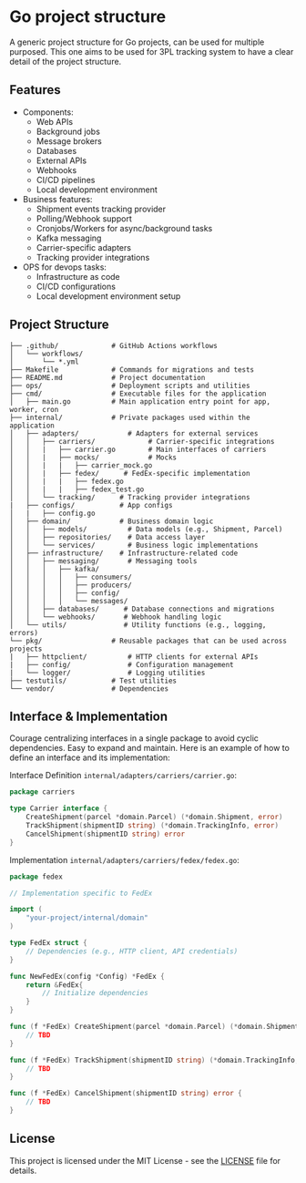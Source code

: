 # Go project structure

A generic project structure for Go projects, can be used for multiple purposed.
This one aims to be used for 3PL tracking system to have a clear detail of the project structure.

## Features

- Components:
    - Web APIs
    - Background jobs
    - Message brokers
    - Databases
    - External APIs
    - Webhooks
    - CI/CD pipelines
    - Local development environment
- Business features:
    - Shipment events tracking provider
    - Polling/Webhook support
    - Cronjobs/Workers for async/background tasks
    - Kafka messaging
    - Carrier-specific adapters
    - Tracking provider integrations
- OPS for devops tasks:
    - Infrastructure as code
    - CI/CD configurations
    - Local development environment setup

## Project Structure

```
├── .github/             # GitHub Actions workflows
│   └── workflows/       
│       └── *.yml        
├── Makefile             # Commands for migrations and tests
├── README.md            # Project documentation
├── ops/                 # Deployment scripts and utilities
├── cmd/                 # Executable files for the application
│   ├── main.go          # Main application entry point for app, worker, cron
├── internal/            # Private packages used within the application
│   ├── adapters/            # Adapters for external services
│   │   ├── carriers/             # Carrier-specific integrations
│   │   |   ├── carrier.go        # Main interfaces of carriers
│   │   |   ├── mocks/            # Mocks
│   │   |   |   ├── carrier_mock.go
│   │   |   ├── fedex/      # FedEx-specific implementation
│   │   |   |   ├── fedex.go       
│   │   |   |   ├── fedex_test.go  
│   │   └── tracking/      # Tracking provider integrations
|   ├── configs/           # App configs
│   |   ├── config.go
│   ├── domain/            # Business domain logic
│   │   ├── models/          # Data models (e.g., Shipment, Parcel)
│   │   ├── repositories/    # Data access layer
│   │   └── services/        # Business logic implementations
│   ├── infrastructure/    # Infrastructure-related code
│   │   ├── messaging/       # Messaging tools
│   │   │   ├── kafka/          
│   │   │   │   ├── consumers/
│   │   │   │   ├── producers/
│   │   │   │   ├── config/
│   │   │   │   └── messages/
│   │   ├── databases/      # Database connections and migrations
│   │   └── webhooks/       # Webhook handling logic
│   └── utils/              # Utility functions (e.g., logging, errors)
└── pkg/                 # Reusable packages that can be used across projects
|   ├── httpclient/          # HTTP clients for external APIs
|   ├── config/              # Configuration management
|   └── logger/              # Logging utilities
├── testutils/           # Test utilities
└── vendor/              # Dependencies
```

## Interface & Implementation

Courage centralizing interfaces in a single package to avoid cyclic dependencies. Easy to expand and maintain. Here is an example of how to define an interface and its implementation:

Interface Definition `internal/adapters/carriers/carrier.go`:
```go
package carriers

type Carrier interface {
    CreateShipment(parcel *domain.Parcel) (*domain.Shipment, error)
    TrackShipment(shipmentID string) (*domain.TrackingInfo, error)
    CancelShipment(shipmentID string) error
}
```

Implementation `internal/adapters/carriers/fedex/fedex.go`:
```go
package fedex

// Implementation specific to FedEx

import (
    "your-project/internal/domain"
)

type FedEx struct {
    // Dependencies (e.g., HTTP client, API credentials)
}

func NewFedEx(config *Config) *FedEx {
    return &FedEx{
        // Initialize dependencies
    }
}

func (f *FedEx) CreateShipment(parcel *domain.Parcel) (*domain.Shipment, error) {
    // TBD
}

func (f *FedEx) TrackShipment(shipmentID string) (*domain.TrackingInfo, error) {
    // TBD
}

func (f *FedEx) CancelShipment(shipmentID string) error {
    // TBD
}
```

## License

This project is licensed under the MIT License - see the [LICENSE](LICENSE) file for details.
